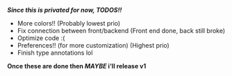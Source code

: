 ***Since this is privated for now, TODOS!!***

- More colors!! (Probably lowest prio)
- Fix connection between front/backend (Front end done, back still broke)
- Optimize code :(
- Preferences!! (for more customization) (Highest prio)
- Finish type annotations lol

**Once these are done then *MAYBE* i'll release v1**
